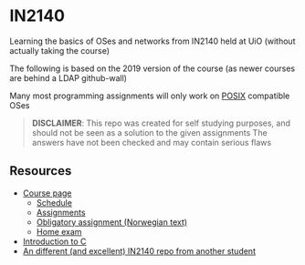 # IN2140

Learning the basics of OSes and networks from IN2140 held at UiO (without
actually taking the course)

The following is based on the 2019 version of the course (as newer courses are
behind a LDAP github-wall)

Many most programming assignments will only work on
[POSIX](https://en.wikipedia.org/wiki/POSIX) compatible OSes

> **DISCLAIMER**:
> This repo was created for self studying purposes, and should not be seen as a
> solution to the given assignments
> The answers have not been checked and may contain serious flaws

## Resources

- [Course page](https://www.uio.no/studier/emner/matnat/ifi/IN2140/v19/)
   - [Schedule](https://www.uio.no/studier/emner/matnat/ifi/IN2140/v19/timeplan/index.html#FOR)
   - [Assignments](https://web.archive.org/web/20190716060848/http://folk.uio.no/hpkragse/IN2140/)
   - [Obligatory assignment (Norwegian text)](https://www.uio.no/studier/emner/matnat/ifi/IN2140/v19/undervisningsmaterial/utlevering.tgz)
   - [Home exam](https://www.uio.no/studier/emner/matnat/ifi/IN2140/v19/undervisningsmaterial/homeexamv2.tar.gz)
- [Introduction to C](https://nus-cs1010.github.io/2223-s1/01-program.html)
- [An different (and excellent) IN2140 repo from another student](https://github.com/parkavai/IN2140/)
